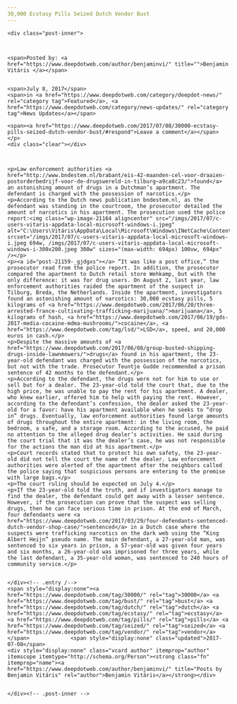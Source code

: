 ```yaml
---
30,000 Ecstasy Pills Seized Dutch Vendor Bust
---
```

<article class="post-listing post-21159 post type-post status-publish format-standard has-post-thumbnail hentry  tag-1707 tag-bust tag-dutch tag-ecstasy tag-pills tag-seized tag-vendor">
    
    <div class="post-inner">
    
    
        
    <span>Posted by: <a href="https://www.deepdotweb.com/author/benjaminvi/" title="">Benjamin Vitáris </a></span>
    
    
    <span>July 8, 2017</span>
    <span>in <a href="https://www.deepdotweb.com/category/deepdot-news/" rel="category tag">Featured</a>, <a href="https://www.deepdotweb.com/category/news-updates/" rel="category tag">News Updates</a></span>
    
    <span><a href="https://www.deepdotweb.com/2017/07/08/30000-ecstasy-pills-seized-dutch-vendor-bust/#respond">Leave a comment</a></span>
    </p>
    <div class="clear"></div>
    
    
    
    <p>Law enforcement authorities <a href="http://www.bndestem.nl/brabant/eis-42-maanden-cel-voor-draaien-postorderbedrijf-voor-de-drugswereld-in-tilburg~a9ca8c23/">found</a> an astonishing amount of drugs in a Dutchman’s apartment. The defendant is charged with the possession of narcotics.</p>
    <p>According to the Dutch news publication bndestem.nl, as the defendant was standing in the courtroom, the prosecutor detailed the amount of narcotics in his apartment. The prosecution used the police report:<img class="wp-image-21164 aligncenter" src="/imgs/2017/07/c-users-vitaris-appdata-local-microsoft-windows-i.jpeg" alt="C:\Users\Vitáris\AppData\Local\Microsoft\Windows\INetCache\Content.Word\download.jpg" srcset="/imgs/2017/07/c-users-vitaris-appdata-local-microsoft-windows-i.jpeg 694w, /imgs/2017/07/c-users-vitaris-appdata-local-microsoft-windows-i-300x200.jpeg 300w" sizes="(max-width: 694px) 100vw, 694px" /></p>
    <p><a id="post-21159-_gjdgxs"></a> “It was like a post office,” the prosecutor read from the police report. In addition, the prosecutor compared the apartment to Dutch retail store Wehkamp, but with the only difference: it was for drug users. On August 2, last year, law enforcement authorities raided the apartment of the suspect in Tilburg, Breda, the Netherlands. Inside the apartment, investigators found an astonishing amount of narcotics: 30,000 ecstasy pills, 5 kilograms of <a href="https://www.deepdotweb.com/2017/06/20/three-arrested-france-cultivating-trafficking-marijuana/">marijuana</a>, 5 kilograms of hash, <a href="https://www.deepdotweb.com/2017/06/19/gds-2017-media-cocaine-mdma-mushrooms/">cocaine</a>, <a href="https://www.deepdotweb.com/tag/lsd/">LSD</a>, speed, and 20,000 euros in cash.</p>
    <p>Despite the massive amounts of <a href="https://www.deepdotweb.com/2017/06/08/group-busted-shipping-drugs-inside-lawnmowers/">drugs</a> found in his apartment, the 23-year-old defendant was charged with the possession of the narcotics, but not with the trade. Prosecutor Teuntje Gudde recommended a prison sentence of 42 months to the defendant.</p>
    <p>According to the defendant, the drugs were not for him to use or sell but for a dealer. The 23-year-old told the court that, due to the high price, he was unable to pay the rent for his apartment. A dealer, who knew earlier, offered him to help with paying the rent. However, according to the defendant’s confession, the dealer asked the 23-year-old for a favor: have his apartment available when he seeks to “drop in” drugs. Eventually, law enforcement authorities found large amounts of drugs throughout the entire apartment: in the living room, the bedroom, a safe, and a storage room. According to the accused, he paid no attention to the alleged drug dealer’s activities. He said during the court trial that it was the dealer’s case, he was not responsible for the actions the man did at his apartment.</p>
    <p>Court records stated that to protect his own safety, the 23-year-old did not tell the court the name of the dealer. Law enforcement authorities were alerted of the apartment after the neighbors called the police saying that suspicious persons are entering to the premise with large bags.</p>
    <p>The court ruling should be expected on July 4.</p>
    <p>If the 23-year-old told the truth, and if investigators manage to find the dealer, the defendant could get away with a lesser sentence. However, if the prosecution can prove that the suspect was selling drugs, then he can face serious time in prison. At the end of March, four defendants were <a href="https://www.deepdotweb.com/2017/03/29/four-defendants-sentenced-dutch-vendor-shop-case/">sentenced</a> in a Dutch case where the suspects were trafficking narcotics on the dark web using the “King Albert Heijn” pseudo name. The main defendant, a 27-year-old man, was sentenced to six years in prison, a 57-year-old was given four years and six months, a 26-year-old was imprisoned for three years, while the last defendant, a 35-year-old woman, was sentenced to 240 hours of community service.</p>
    
    
    </div><!-- .entry /-->
    <span style="display:none"><a href="https://www.deepdotweb.com/tag/30000/" rel="tag">30000</a> <a href="https://www.deepdotweb.com/tag/bust/" rel="tag">bust</a> <a href="https://www.deepdotweb.com/tag/dutch/" rel="tag">dutch</a> <a href="https://www.deepdotweb.com/tag/ecstasy/" rel="tag">ecstasy</a> <a href="https://www.deepdotweb.com/tag/pills/" rel="tag">pills</a> <a href="https://www.deepdotweb.com/tag/seized/" rel="tag">seized</a> <a href="https://www.deepdotweb.com/tag/vendor/" rel="tag">vendor</a></span>				<span style="display:none" class="updated">2017-07-08</span>
    <div style="display:none" class="vcard author" itemprop="author" itemscope itemtype="http://schema.org/Person"><strong class="fn" itemprop="name"><a href="https://www.deepdotweb.com/author/benjaminvi/" title="Posts by Benjamin Vitáris" rel="author">Benjamin Vitáris</a></strong></div>
    
    
    </div><!-- .post-inner -->
</article><!-- .post-listing -->

